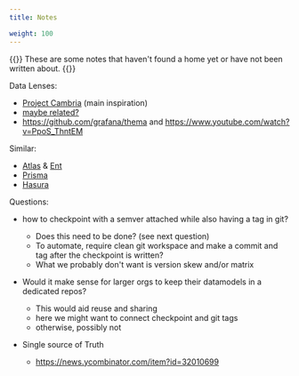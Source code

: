 ```yaml
---
title: Notes

weight: 100
---
```


{{<lead>}}
These are some notes that haven't found a home yet or have not been written about.
{{</lead>}}

Data Lenses:

- [Project Cambria](https://www.inkandswitch.com/cambria/) (main inspiration)
- [maybe related?](https://medium.com/javascript-scene/lenses-b85976cb0534)
- https://github.com/grafana/thema and https://www.youtube.com/watch?v=PpoS_ThntEM

Similar:

- [Atlas](https://atlasgo.io/) & [Ent](https://entgo.io/)
- [Prisma](https://www.prisma.io/docs/concepts/components/prisma-schema/data-model)
- [Hasura](https://hasura.io/docs/1.0/graphql/core/schema/index.html)


Questions:

- how to checkpoint with a semver attached while also having a tag in git?
	- Does this need to be done? (see next question)
	- To automate, require clean git workspace and make a commit and tag after the checkpoint is written?
	- What we probably don't want is version skew and/or matrix
- Would it make sense for larger orgs to keep their datamodels in a dedicated repos?
	- This would aid reuse and sharing
	- here we might want to connect checkpoint and git tags
	- otherwise, possibly not

- Single source of Truth
	- https://news.ycombinator.com/item?id=32010699


